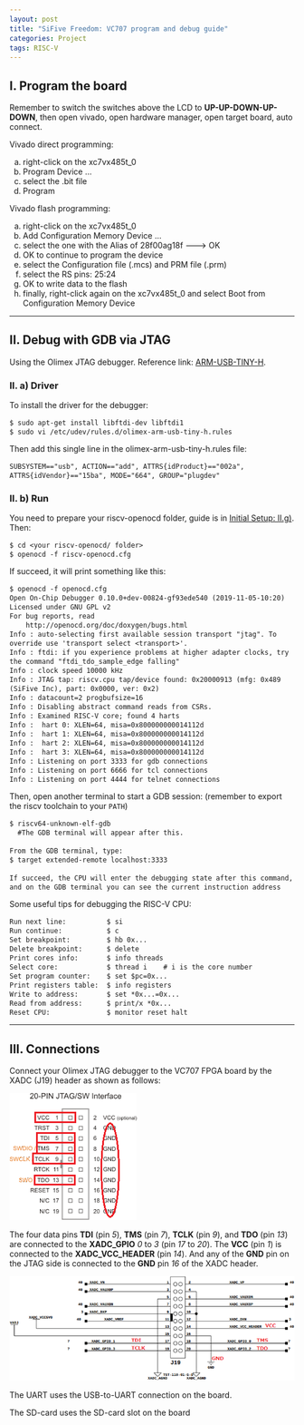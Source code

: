```yaml
---
layout: post
title: "SiFive Freedom: VC707 program and debug guide"
categories: Project
tags: RISC-V
---
```


## I. Program the board

Remember to switch the switches above the LCD to **UP-UP-DOWN-UP-DOWN**,
then open vivado, open hardware manager, open target board, auto connect.

Vivado direct programming:
<ol type="a">
  <li>right-click on the xc7vx485t_0</li>
  <li>Program Device ...</li>
  <li>select the .bit file</li>
  <li>Program</li>
</ol>

Vivado flash programming:
<ol type="a">
  <li>right-click on the xc7vx485t_0</li>
  <li>Add Configuration Memory Device ...</li>
  <li>select the one with the Alias of 28f00ag18f ---> OK</li>
  <li>OK to continue to program the device</li>
  <li>select the Configuration file (.mcs) and PRM file (.prm)</li>
  <li>select the RS pins: 25:24</li>
  <li>OK to write data to the flash</li>
  <li>finally, right-click again on the xc7vx485t_0 and select Boot from Configuration Memory Device</li>
</ol>

* * *

## II. Debug with GDB via JTAG

Using the Olimex JTAG debugger. Reference link: [ARM-USB-TINY-H](https://www.olimex.com/Products/ARM/JTAG/ARM-USB-TINY-H/).

### II. a) Driver

To install the driver for the debugger:
```shell
$ sudo apt-get install libftdi-dev libftdi1
$ sudo vi /etc/udev/rules.d/olimex-arm-usb-tiny-h.rules
```

Then add this single line in the olimex-arm-usb-tiny-h.rules file:
```shell
SUBSYSTEM=="usb", ACTION=="add", ATTRS{idProduct}=="002a", ATTRS{idVendor}=="15ba", MODE="664", GROUP="plugdev"
```

### II. b) Run

You need to prepare your riscv-openocd folder, guide is in [Initial Setup: II.g)](./tutorial/2020/07/23/Fresh-Ubuntu-setup#h-ii-g-openocd). Then:
```shell
$ cd <your riscv-openocd/ folder>
$ openocd -f riscv-openocd.cfg
```

If succeed, it will print something like this:
```shell
$ openocd -f openocd.cfg 
Open On-Chip Debugger 0.10.0+dev-00824-gf93ede540 (2019-11-05-10:20)
Licensed under GNU GPL v2
For bug reports, read
	http://openocd.org/doc/doxygen/bugs.html
Info : auto-selecting first available session transport "jtag". To override use 'transport select <transport>'.
Info : ftdi: if you experience problems at higher adapter clocks, try the command "ftdi_tdo_sample_edge falling"
Info : clock speed 10000 kHz
Info : JTAG tap: riscv.cpu tap/device found: 0x20000913 (mfg: 0x489 (SiFive Inc), part: 0x0000, ver: 0x2)
Info : datacount=2 progbufsize=16
Info : Disabling abstract command reads from CSRs.
Info : Examined RISC-V core; found 4 harts
Info :  hart 0: XLEN=64, misa=0x800000000014112d
Info :  hart 1: XLEN=64, misa=0x800000000014112d
Info :  hart 2: XLEN=64, misa=0x800000000014112d
Info :  hart 3: XLEN=64, misa=0x800000000014112d
Info : Listening on port 3333 for gdb connections
Info : Listening on port 6666 for tcl connections
Info : Listening on port 4444 for telnet connections
```

Then, open another terminal to start a GDB session: (remember to export the riscv toolchain to your ```PATH```)
```shell
$ riscv64-unknown-elf-gdb
  #The GDB terminal will appear after this.

From the GDB terminal, type:
$ target extended-remote localhost:3333

If succeed, the CPU will enter the debugging state after this command,
and on the GDB terminal you can see the current instruction address
```

Some useful tips for debugging the RISC-V CPU:
```shell
Run next line:          $ si
Run continue:           $ c
Set breakpoint:         $ hb 0x...
Delete breakpoint:      $ delete
Print cores info:       $ info threads
Select core:            $ thread i    # i is the core number
Set program counter:    $ set $pc=0x...
Print registers table:	$ info registers
Write to address:       $ set *0x...=0x...
Read from address:      $ print/x *0x...
Reset CPU:              $ monitor reset halt
```

* * *

## III. Connections

Connect your Olimex JTAG debugger to the VC707 FPGA board by the XADC (J19) header as shown as follows:

![Branching](/assets/sources/freedom//jtag-20pin.png)

The four data pins **TDI** (pin *5*), **TMS** (pin *7*), **TCLK** (pin *9*), and **TDO** (pin *13*) are connected to the **XADC_GPIO** *0* to *3* (pin *17* to *20*). The **VCC** (pin *1*) is connected to the **XADC_VCC_HEADER** (pin *14*). And any of the **GND** pin on the JTAG side is connected to the **GND** pin *16* of the XADC header.

![Branching](/assets/sources/freedom//jtag-xadc.png)

The UART uses the USB-to-UART connection on the board.

The SD-card uses the SD-card slot on the board
